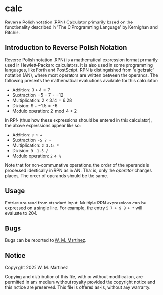 # calc
Reverse Polish notation (RPN) Calculator primarily based on the
functionality described in 'The C Programming Language' by Kernighan
and Ritchie.

## Introduction to Reverse Polish Notation
Reverse Polish notation (RPN) is a mathematical expression format
primarily used in Hewlett-Packard calculators.  It is also used in some
programming languages, like Forth and PostScript.  RPN is distinguished
from 'algebraic' notation (AN), where most operators are written
between the operands.  The following presents the mathematical
evaluations available for this calculator:

* Addition: $3 + 4 = 7$
* Subtraction: $-5 - 7 = -12$
* Multiplication: $2 \times 3.14 = 6.28$
* Division: $9 \div -1.5 = -6$
* Modulo operation: $2 \mod 4 = 2$

In RPN (thus how these expressions should be entered in this
calculator), the above expressions appear like so:

* Addition: `3 4 +`
* Subtraction: `-5 7 -`
* Multiplication: `2 3.14 *`
* Division: `9 -1.5 /`
* Modulo operation: `2 4 %`

Note that for non-communative operations, the order of the operands is
processed identically in RPN as in AN.  That is, only the *operator*
changes places.  The order of operands should be the same.

## Usage

Entries are read from standard input.  Multiple RPN expressions can be
expressed on a single line.  For example, the entry `5 7 + 9 8 + *`
will evaluate to 204.

## Bugs

Bugs can be reported to [W. M. Martinez](anikom15@outlook.com).

## Notice
Copyright 2022 W. M. Martinez

Copying and distribution of this file, with or without modification,
are permitted in any medium without royalty provided the copyright
notice and this notice are preserved.  This file is offered as-is,
without any warranty.
